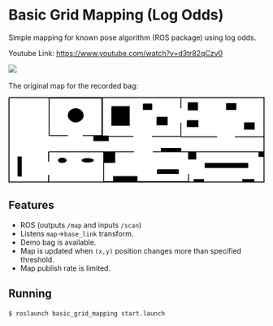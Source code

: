 # Basic Grid Mapping (Log Odds)

Simple mapping for known pose algorithm (ROS package) using log odds. 

Youtube Link: https://www.youtube.com/watch?v=d3tr82qCzv0

[![](https://img.youtube.com/vi/d3tr82qCzv0/0.jpg)](https://www.youtube.com/watch?v=d3tr82qCzv0)

The original map for the recorded bag:

![](map.png)

## Features

- ROS (outputs `/map` and inputs `/scan`)
- Listens `map`->`base_link` transform.
- Demo bag is available.
- Map is updated when `(x,y)` position changes more than specified threshold.
- Map publish rate is limited.

## Running

```bash
$ roslaunch basic_grid_mapping start.launch
```

